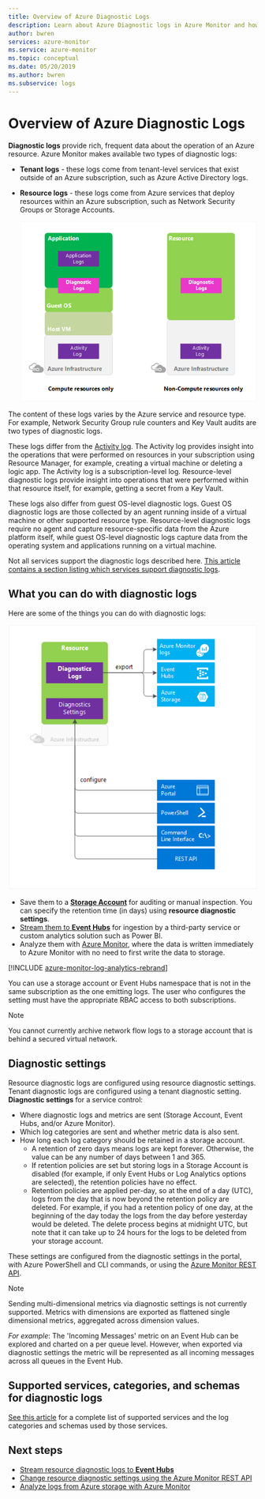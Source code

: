 ```yaml
---
title: Overview of Azure Diagnostic Logs
description: Learn about Azure Diagnostic logs in Azure Monitor and how you can use them to understand events occurring within an Azure resource.
author: bwren
services: azure-monitor
ms.service: azure-monitor
ms.topic: conceptual
ms.date: 05/20/2019
ms.author: bwren
ms.subservice: logs
---
```

# Overview of Azure Diagnostic Logs

**Diagnostic logs** provide rich, frequent data about the operation of an Azure resource. Azure Monitor makes available two types of diagnostic logs:

* **Tenant logs** - these logs come from tenant-level services that exist outside of an Azure subscription, such as Azure Active Directory logs.
* **Resource logs** - these logs come from Azure services that deploy resources within an Azure subscription, such as Network Security Groups or Storage Accounts.

    ![Resource diagnostics logs vs other types of logs](media/diagnostic-logs-overview/Diagnostics_Logs_vs_other_logs_v5.png)

The content of these logs varies by the Azure service and resource type. For example, Network Security Group rule counters and Key Vault audits are two types of diagnostic logs.

These logs differ from the [Activity log](activity-logs-overview.md). The Activity log provides insight into the operations that were performed on resources in your subscription using Resource Manager, for example, creating a virtual machine or deleting a logic app. The Activity log is a subscription-level log. Resource-level diagnostic logs provide insight into operations that were performed within that resource itself, for example, getting a secret from a Key Vault.

These logs also differ from guest OS-level diagnostic logs. Guest OS diagnostic logs are those collected by an agent running inside of a virtual machine or other supported resource type. Resource-level diagnostic logs require no agent and capture resource-specific data from the Azure platform itself, while guest OS-level diagnostic logs capture data from the operating system and applications running on a virtual machine.

Not all services support the diagnostic logs described here. [This article contains a section listing which services support diagnostic logs](./../../azure-monitor/platform/diagnostic-logs-schema.md).

## What you can do with diagnostic logs
Here are some of the things you can do with diagnostic logs:

![Logical placement of Diagnostic Logs](./media/diagnostic-logs-overview/Diagnostics_Logs_Actions.png)

* Save them to a [**Storage Account**](../../azure-monitor/platform/archive-diagnostic-logs.md) for auditing or manual inspection. You can specify the retention time (in days) using **resource diagnostic settings**.
* [Stream them to **Event Hubs**](diagnostic-logs-stream-event-hubs.md) for ingestion by a third-party service or custom analytics solution such as Power BI.
* Analyze them with [Azure Monitor](../../azure-monitor/platform/collect-azure-metrics-logs.md), where the data is written immediately to Azure Monitor with no need to first write the data to storage.  

[!INCLUDE [azure-monitor-log-analytics-rebrand](../../../includes/azure-monitor-log-analytics-rebrand.md)]

You can use a storage account or Event Hubs namespace that is not in the same subscription as the one emitting logs. The user who configures the setting must have the appropriate RBAC access to both subscriptions.

> [!NOTE]
>  You cannot currently archive network flow logs to a storage account that is behind a secured virtual network.

## Diagnostic settings

Resource diagnostic logs are configured using resource diagnostic settings. Tenant diagnostic logs are configured using a tenant diagnostic setting. **Diagnostic settings** for a service control:

* Where diagnostic logs and metrics are sent (Storage Account, Event Hubs, and/or Azure Monitor).
* Which log categories are sent and whether metric data is also sent.
* How long each log category should be retained in a storage account.
    - A retention of zero days means logs are kept forever. Otherwise, the value can be any number of days between 1 and 365.
    - If retention policies are set but storing logs in a Storage Account is disabled (for example, if only Event Hubs or Log Analytics options are selected), the retention policies have no effect.
    - Retention policies are applied per-day, so at the end of a day (UTC), logs from the day that is now beyond the retention policy are deleted. For example, if you had a retention policy of one day, at the beginning of the day today the logs from the day before yesterday would be deleted. The delete process begins at midnight UTC, but note that it can take up to 24 hours for the logs to be deleted from your storage account.

These settings are configured from the diagnostic settings in the portal, with Azure PowerShell and CLI commands, or using the [Azure Monitor REST API](https://docs.microsoft.com/rest/api/monitor/).

> [!NOTE]
> Sending multi-dimensional metrics via diagnostic settings is not currently supported. Metrics with dimensions are exported as flattened single dimensional metrics, aggregated across dimension values.
>
> *For example*: The 'Incoming Messages' metric on an Event Hub can be explored and charted on a per queue level. However, when exported via diagnostic settings the metric will be represented as all incoming messages across all queues in the Event Hub.
>
>

## Supported services, categories, and schemas for diagnostic logs

[See this article](../../azure-monitor/platform/diagnostic-logs-schema.md) for a complete list of supported services and the log categories and schemas used by those services.

## Next steps

* [Stream resource diagnostic logs to **Event Hubs**](diagnostic-logs-stream-event-hubs.md)
* [Change resource diagnostic settings using the Azure Monitor REST API](https://docs.microsoft.com/rest/api/monitor/)
* [Analyze logs from Azure storage with Azure Monitor](collect-azure-metrics-logs.md)
